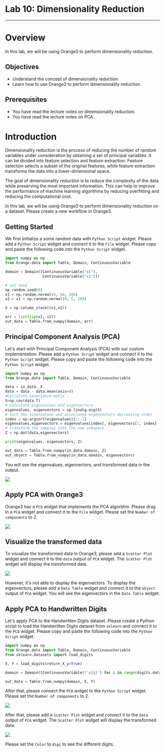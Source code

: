 # Lab 10: Dimensionality Reduction

---

# Overview

In this lab, we will be using Orange3 to perform dimensionality reduction.

## Objectives

- Understand the concept of dimensionality reduction
- Learn how to use Orange3 to perform dimensionality reduction

## Prerequisites

- You have read the lecture notes on dimensionality reduction.
- You have read the lecture notes on PCA.

# Introduction

Dimensionality reduction is the process of reducing the number of random variables under consideration by obtaining a set of principal variables. It can be divided into feature selection and feature extraction. Feature selection selects a subset of the original features, while feature extraction transforms the data into a lower-dimensional space.

The goal of dimensionality reduction is to reduce the complexity of the data while preserving the most important information. This can help to improve the performance of machine learning algorithms by reducing overfitting and reducing the computational cost.

In this lab, we will be using Orange3 to perform dimensionality reduction on a dataset. Please create a new workflow in Orange3.

## Getting Started

We first initialize a some random data with `Python Script` widget. Please add a `Python Script` widget and connect it to the `File` widget. Please copy and paste the following code into the `Python Script` widget.

```python
import numpy as np
from Orange.data import Table, Domain, ContinuousVariable

domain = Domain([ContinuousVariable("x1"),
                 ContinuousVariable("x2")])

# set seed
np.random.seed(0)
x1 = np.random.normal(0, 50, 200)
x2 = x1 + np.random.normal(0, 5, 200)

X = np.column_stack((x1,x2))

arr = list(zip(x1, x2))
out_data = Table.from_numpy(domain, arr)
```

## Principal Component Analysis (PCA)

Let's start with Principal Component Analysis (PCA) with our custom implementation. Please add a `Python Script` widget and connect it to the `Python Script` widget. Please copy and paste the following code into the `Python Script` widget.

```python
import numpy as np
from Orange.data import Table, Domain, ContinuousVariable

data = in_data._X
data = data - data.mean(axis=0)
#Calculate coveriance matix
S=np.cov(data.T)
# Calculate eigenvalues and eigenvectors
eigenvalues, eigenvectors = np.linalg.eig(S)
# sort the eigenvalues and associated eigenvectors decreasing order
index = np.argsort(eigenvalues)[::-1]
eigenvalues,eigenvectors = eigenvalues[index], eigenvectors[:, index]
# transform the samples onto the new subspace 
Z = np.dot(data,eigenvectors)

print(eigenvalues, eigenvectors, Z)

out_data = Table.from_numpy(in_data.domain, Z)
out_object = Table.from_numpy(in_data.domain, eigenvectors)
```

You will see the eigenvalues, eigenvectors, and transformed data in the output.

![](lab10/pca1.png)

## Apply PCA with Orange3

Orange3 has a `PCA` widget that implements the PCA algorithm. Please drag in a `PCA` widget and connect it to the `File` widget. Please set the `Number of components` to 2.

![](lab10/pca2.png)

## Visualize the transformed data

To visualize the transformed data in Orange3, please add a `Scatter Plot` widget and connect it to the `data` output of `PCA` widget. The `Scatter Plot` widget will display the transformed data.

![](lab10/pca3.png)

However, it's not able to display the eigenvectors. To display the eigenvectors, please add a `Data Table` widget and connect it to the `object` output of `PCA` widget. You will see the eigenvectors in the `Data Table` widget.

## Apply PCA to Handwritten Digits

Let's apply PCA to the Handwritten Digits dataset. Please create a Python script to load the Handwritten Digits dataset from `sklearn` and connect it to the `PCA` widget. Please copy and paste the following code into the `Python Script` widget.

```python
import numpy as np
from Orange.data import Table, Domain, ContinuousVariable
from sklearn.datasets import load_digits

X, Y = load_digits(return_X_y=True)

domain = Domain([ContinuousVariable(f'p{i}') for i in range(digits.data.shape[1])], ContinuousVariable.make("digi"))

out_data = Table.from_numpy(domain, X, Y)
```

After that, please connect the `PCA` widget to the `Python Script` widget. Please set the `Number of components` to 2.

![](lab10/pca4.png)

After that, please add a `Scatter Plot` widget and connect it to the `data` output of `PCA` widget. The `Scatter Plot` widget will display the transformed data.

![](lab10/pca5.png)

Please set the `Color` to `digi` to see the different digits.
